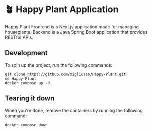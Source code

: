 # 🪴 Happy Plant Application

Happy Plant Frontend is a Next.js application made for managing houseplants. 
Backend is a Java Spring Boot application that provides RESTful APIs.

## Development

To spin up the project, run the following commands:

```
git clone https://github.com/migliusss/Happy-Plant.git
cd Happy-Plant
docker compose up -d
```

## Tearing it down

When you're done, remove the containers by running the following command:

```
docker compose down
```
